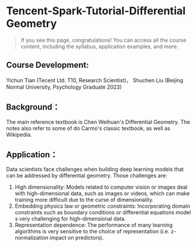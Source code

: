 # Tencent-Spark-Tutorial-Differential Geometry
> If you see this page, congratulations! You can access all the course content, including the syllabus, application examples, and more.

## **Course Development:**
Yichun Tian (Tecent Ltd. T10, Research Scientist)，
Shuchen Liu (Beijing Normal University, Psychology Graduate 2023)

## **Background**：
The main reference textbook is Chen Weihuan's Differential Geometry. The notes also refer to some of do Carmo's classic textbook, as well as Wikipedia.

## **Application**：
Data scientists face challenges when building deep learning models that can be addressed by differential geometry. Those challenges are:
1. High dimensionality: Models related to computer vision or images deal with high-dimensional data, such as images or videos, which can make training more difficult due to the curse of dimensionality.
2. Embedding physics law or geometric constraints: Incorporating domain constraints such as boundary conditions or differential equations model s very challenging for high-dimensional data.
3. Representation dependence: The performance of many learning algorithms is very sensitive to the choice of representation (i.e. z-normalization impact on predictors).
